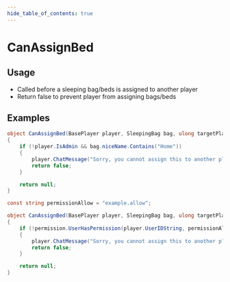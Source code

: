 ```yaml
---
hide_table_of_contents: true
---
```


# CanAssignBed

## Usage

* Called before a sleeping bag/beds is assigned to another player
* Return false to prevent player from assigning bags/beds

## Examples

```csharp title="Prevent non-admin from assigning based on bag/bed name"
object CanAssignBed(BasePlayer player, SleepingBag bag, ulong targetPlayerId)
{
    if (!player.IsAdmin && bag.niceName.Contains("Home"))
    {
        player.ChatMessage("Sorry, you cannot assign this to another player");
        return false;
    }

    return null;
}
```

```csharp title="Only allow players with permission to assign bag/bed"
const string permissionAllow = "example.allow";

object CanAssignBed(BasePlayer player, SleepingBag bag, ulong targetPlayerId)
{
    if (!permission.UserHasPermission(player.UserIDString, permissionAllow))
    {
        player.ChatMessage("Sorry, you cannot assign this to another player");
        return false;
    }

    return null;
}
```
